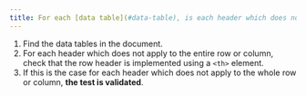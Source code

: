 ```yaml
---
title: For each [data table](#data-table), is each header which does not apply to the entire row or column implemented using a `<th>` tag?
---
```


1. Find the data tables in the document.
2. For each header which does not apply to the entire row or column, check that the row header is implemented using a `<th>` element.
3. If this is the case for each header which does not apply to the whole row or column, **the test is validated**.
